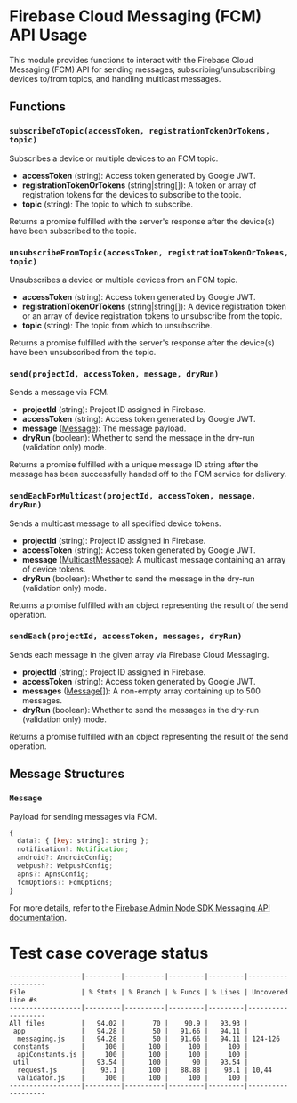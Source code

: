 # Firebase Cloud Messaging (FCM) API Usage

This module provides functions to interact with the Firebase Cloud Messaging (FCM) API for sending messages, subscribing/unsubscribing devices to/from topics, and handling multicast messages.

## Functions

### `subscribeToTopic(accessToken, registrationTokenOrTokens, topic)`

Subscribes a device or multiple devices to an FCM topic.

- **accessToken** (string): Access token generated by Google JWT.
- **registrationTokenOrTokens** (string|string[]): A token or array of registration tokens for the devices to subscribe to the topic.
- **topic** (string): The topic to which to subscribe.

Returns a promise fulfilled with the server's response after the device(s) have been subscribed to the topic.

### `unsubscribeFromTopic(accessToken, registrationTokenOrTokens, topic)`

Unsubscribes a device or multiple devices from an FCM topic.

- **accessToken** (string): Access token generated by Google JWT.
- **registrationTokenOrTokens** (string|string[]): A device registration token or an array of device registration tokens to unsubscribe from the topic.
- **topic** (string): The topic from which to unsubscribe.

Returns a promise fulfilled with the server's response after the device(s) have been unsubscribed from the topic.

### `send(projectId, accessToken, message, dryRun)`

Sends a message via FCM.

- **projectId** (string): Project ID assigned in Firebase.
- **accessToken** (string): Access token generated by Google JWT.
- **message** ([Message](#message)): The message payload.
- **dryRun** (boolean): Whether to send the message in the dry-run (validation only) mode.

Returns a promise fulfilled with a unique message ID string after the message has been successfully handed off to the FCM service for delivery.

### `sendEachForMulticast(projectId, accessToken, message, dryRun)`

Sends a multicast message to all specified device tokens.

- **projectId** (string): Project ID assigned in Firebase.
- **accessToken** (string): Access token generated by Google JWT.
- **message** ([MulticastMessage](#multicastmessage)): A multicast message containing an array of device tokens.
- **dryRun** (boolean): Whether to send the message in the dry-run (validation only) mode.

Returns a promise fulfilled with an object representing the result of the send operation.

### `sendEach(projectId, accessToken, messages, dryRun)`

Sends each message in the given array via Firebase Cloud Messaging.

- **projectId** (string): Project ID assigned in Firebase.
- **accessToken** (string): Access token generated by Google JWT.
- **messages** ([Message](#message)[]): A non-empty array containing up to 500 messages.
- **dryRun** (boolean): Whether to send the messages in the dry-run (validation only) mode.

Returns a promise fulfilled with an object representing the result of the send operation.

## Message Structures

### `Message`

Payload for sending messages via FCM.

```javascript
{
  data?: { [key: string]: string };
  notification?: Notification;
  android?: AndroidConfig;
  webpush?: WebpushConfig;
  apns?: ApnsConfig;
  fcmOptions?: FcmOptions;
}
```

For more details, refer to the [Firebase Admin Node SDK Messaging API documentation](https://github.com/firebase/firebase-admin-node/blob/837b69b61b3df3dcd8a31ccd16062e1bba236dca/src/messaging/messaging-api.ts).


# Test case coverage status

```test coverage status
------------------|---------|----------|---------|---------|-------------------
File              | % Stmts | % Branch | % Funcs | % Lines | Uncovered Line #s 
------------------|---------|----------|---------|---------|-------------------
All files         |   94.02 |       70 |    90.9 |   93.93 |                   
 app              |   94.28 |       50 |   91.66 |   94.11 |                   
  messaging.js    |   94.28 |       50 |   91.66 |   94.11 | 124-126           
 constants        |     100 |      100 |     100 |     100 |                   
  apiConstants.js |     100 |      100 |     100 |     100 |                   
 util             |   93.54 |      100 |      90 |   93.54 |                   
  request.js      |    93.1 |      100 |   88.88 |    93.1 | 10,44             
  validator.js    |     100 |      100 |     100 |     100 |                   
------------------|---------|----------|---------|---------|-------------------

```
